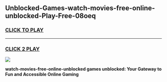 
## Unblocked-Games-watch-movies-free-online-unblocked-Play-Free-08oeq
<h3>
<a href="https://premium76.site?title=watch-movies-free-online-unblocked&ref=12A">CLICK TO PLAY</a></h3>
<hr>

<h3>
<a href="https://premium76.site?title=watch-movies-free-online-unblocked&ref=12A">CLICK 2 PLAY</a>
  
</h3>

<a href="https://premium76.site?title=watch-movies-free-online-unblocked&ref=12A"><img src="https://clearcache.store/games.png"></a>


**watch-movies-free-online-unblocked games unblocked: Your Gateway to Fun and Accessible Online Gaming**
